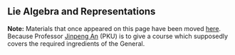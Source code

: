 ## Lie Algebra and Representations

**Note:** Materials that once appeared on this page have been moved [here](./genlie/lie2022.md). Because Professor [Jinpeng An](https://www.math.pku.edu.cn/teachers/anjp/) (PKU) is to give a course which supposedly covers the required ingredients of the General. 